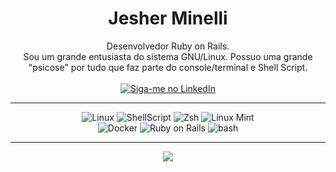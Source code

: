 <div align="center">
  
  <h1>Jesher Minelli</h1>
  Desenvolvedor Ruby on Rails.<br>Sou um grande entusiasta do sistema GNU/Linux. Possuo uma grande "psicose" por tudo que faz parte do console/terminal e Shell Script.
  <br><br>
  <a href="https://www.linkedin.com/in/jesher-minelli-913391220/" rel="external"><img src="https://img.shields.io/badge/LinkedIn-0077B5?style=for-the-badge&logo=linkedin&logoColor=white" alt="Siga-me no LinkedIn"></a>
  <br>
  <hr>

  <img alt="Linux" src="https://img.shields.io/badge/Linux-FCC624?style=for-the-badge&logo=linux&logoColor=black" />
  <img alt="ShellScript" src="https://img.shields.io/badge/shell_script-%23121011.svg?style=for-the-badge&logo=gnu-bash&logoColor=white" />
  <img alt="Zsh" src="https://img.shields.io/badge/oh_my_zsh-1A2C34?style=for-the-badge&logo=ohmyzsh&logoColor=white" />
  <img alt="Linux Mint" src="https://img.shields.io/badge/Linux_Mint-87CF3E?style=for-the-badge&logo=linux-mint&logoColor=white" /> <br>
  <img alt="Docker" src="https://img.shields.io/badge/Docker-2CA5E0?style=for-the-badge&logo=docker&logoColor=white" />
  <img alt="Ruby on Rails" src="https://img.shields.io/badge/Ruby_on_Rails-CC0000?style=for-the-badge&logo=ruby-on-rails&logoColor=white" />
  <img alt="bash" src="https://img.shields.io/badge/GNU%20Bash-4EAA25?style=for-the-badge&logo=GNU%20Bash&logoColor=white" />
  <br>
  <hr>

  <img src="https://github-readme-stats.vercel.app/api/top-langs/?username={jesherdevsk8}" />
</div>
